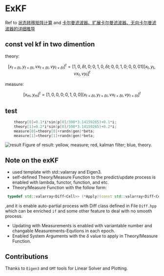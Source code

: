 # ExKF

 Ref to [状态转移矩阵计算](https://blog.csdn.net/weixin_41394379/article/details/84581527) and [卡尔曼滤波器、扩展卡尔曼滤波器、无向卡尔曼滤波器的详细推导](https://blog.csdn.net/u013102281/article/details/59109566?utm_medium=distribute.pc_relevant_bbs_down.none-task--2~all~first_rank_v2~rank_v25-2.nonecase&depth_1-utm_source=distribute.pc_relevant_bbs_down.none-task--2~all~first_rank_v2~rank_v25-2.nonecase)

## const vel kf in two dimention
theory:

$$[x_{t+\delta t},y_{t+\delta t},vx_{t+\delta t},vy_{t+\delta t}]^t=[1,0,\delta t,0;0,1,0,\delta t;0,0,1,0;0,0,01][x_t,y_t,vx_t,vy_t]^t$$

measure:

$$[x_m,y_m]^t=[1,0,0,0;0,1,0,0][x_{t+\delta t},y_{t+\delta t},vx_{t+\delta t},vy_{t+\delta t}]^t$$

## test

```cpp
    theory[0]=0.1*i*sin(p[0]/300*3.14159265)+0.1*i;
    theory[1]=0.2*i*sin(p[0]/500*3.14159265)+0.2*i;
    measure[0]=theory[0]+randn(gen)*beta;
    measure[1]=theory[1]+randn(gen)*beta;
```
![result](https://github.com/Mapoet/exKF/blog/master/two.png)
Figure of result: yellow, measure; red, kalman filter; blue, theory.

## Note on the exKF

* used template with std::valarray and Eigen3.
* self-defined Theory/Measure Function to the predict/update process is enabled with lambda, functor, function, and etc.
* Theory/Measure Function with the follow form:
```cpp
 typedef std::valarray<Diff<Cell>> (*Apply)(const std::valarray<Diff<Cell>>& argsin,const std::valarray<Cell>&parameter);
```
,and it is enable auto-partial process with Diff class defined in File `Diff.hpp` which can be enriched `if` and some other feature to deal with no smooth process.
*  Updating with Measurements is enabled with variantable number and changable Measurements-Equtions in each epoch.
*  Enabled System Arguments with the $\delta$ value to apply in  Theory/Measure Function.
## Contributions

Thanks to `Eigen3` and `GMT` tools for Linear Solver and Plotting.